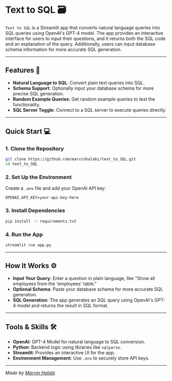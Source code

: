 # Text to SQL 🗃️

`Text to SQL` is a Streamlit app that converts natural language queries into SQL queries using OpenAI's GPT-4 model. The app provides an interactive interface for users to input their questions, and it returns both the SQL code and an explanation of the query. Additionally, users can input database schema information for more accurate SQL generation.

---

## Features 🚀

- **Natural Language to SQL**: Convert plain text queries into SQL.
- **Schema Support**: Optionally input your database schema for more precise SQL generation.
- **Random Example Queries**: Get random example queries to test the functionality.
- **SQL Server Toggle**: Connect to a SQL server to execute queries directly.

---

## Quick Start 💻

### 1. Clone the Repository
```bash
git clone https://github.com/marvinhalabi/text_to_SQL.git
cd text_to_SQL
```

### 2. Set Up the Environment
Create a `.env` file and add your OpenAI API key:
```
OPENAI_API_KEY=your-api-key-here
```

### 3. Install Dependencies
```bash
pip install -r requirements.txt
```

### 4. Run the App
```bash
streamlit run app.py
```

---

## How It Works ⚙️

- **Input Your Query**: Enter a question in plain language, like "Show all employees from the 'employees' table."
- **Optional Schema**: Paste your database schema for more accurate SQL generation.
- **SQL Generation**: The app generates an SQL query using OpenAI's GPT-4 model and returns the result in SQL format.

---

## Tools & Skills 🛠️

- **OpenAI**: GPT-4 Model for natural language to SQL conversion.
- **Python**: Backend logic using libraries like `sqlparse`.
- **Streamlit**: Provides an interactive UI for the app.
- **Environment Management**: Use `.env` to securely store API keys.

---

_Made by [Marvin Halabi](https://github.com/marvinhalabi)_
```
